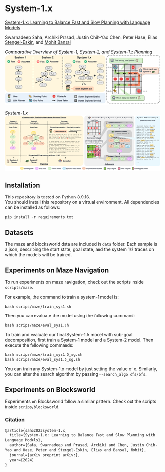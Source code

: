 # System-1.x

[System-1.x: Learning to Balance Fast and Slow Planning with Language Models]()

[Swarnadeep Saha](https://swarnahub.github.io/), [Archiki Prasad](https://archiki.github.io/), [Justin Chih-Yao Chen](https://dinobby.github.io/), [Peter Hase](https://peterbhase.github.io/), [Elias Stengel-Eskin](https://esteng.github.io/), and [Mohit Bansal](https://www.cs.unc.edu/~mbansal/)

*Comparative Overview of System-1, System-2, and System-1.x Planning*
![image](./assets/intro.png)

*System-1.x*
![image](./assets/method.png)

## Installation
This repository is tested on Python 3.9.16.  
You should install this repository on a virtual environment. All dependencies can be installed as follows:
```
pip install -r requirements.txt
```

## Datasets
The maze and blocksworld data are included in `data` folder. Each sample is a json, describing the start state, goal state, and the system 1/2 traces on which the models will be trained.

## Experiments on Maze Navigation
To run experiments on maze navigation, check out the scripts inside `scripts/maze`. 

For example, the command to train a system-1 model is:
```
bash scrips/maze/train_sys1.sh
```
Then you can evaluate the model using the following command:
```
bash scrips/maze/eval_sys1.sh
```

To train and evaluate our final System-1.5 model with sub-goal decomposition, first train a System-1 model and a System-2 model. Then execute the following commands:
```
bash scrips/maze/train_sys1.5_sg.sh
bash scrips/maze/eval_sys1.5_sg.sh
```

You can train any System-1.x model by just setting the value of x. Similarly, you can alter the search algorithm by passing `--search_algo dfs/bfs`.

## Experiments on Blocksworld
Experiments on Blocksworld follow a similar pattern. Check out the scripts inside `scrips/blocksworld`.

### Citation
```
@article{saha2023system-1.x,
  title={System-1.x: Learning to Balance Fast and Slow Planning with Language Models},
  author={Saha, Swarnadeep and Prasad, Archiki and Chen, Justin Chih-Yao and Hase, Peter and Stengel-Eskin, Elias and Bansal, Mohit},
  journal={arXiv preprint arXiv:},
  year={2024}
}
```
